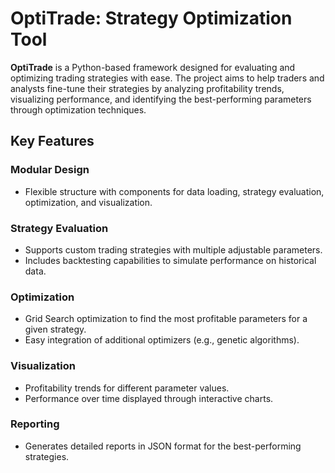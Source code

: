 # OptiTrade: Strategy Optimization Tool

**OptiTrade** is a Python-based framework designed for evaluating and optimizing trading strategies with ease. The project aims to help traders and analysts fine-tune their strategies by analyzing profitability trends, visualizing performance, and identifying the best-performing parameters through optimization techniques.

## Key Features

### Modular Design
- Flexible structure with components for data loading, strategy evaluation, optimization, and visualization.

### Strategy Evaluation
- Supports custom trading strategies with multiple adjustable parameters.
- Includes backtesting capabilities to simulate performance on historical data.

### Optimization
- Grid Search optimization to find the most profitable parameters for a given strategy.
- Easy integration of additional optimizers (e.g., genetic algorithms).

### Visualization
- Profitability trends for different parameter values.
- Performance over time displayed through interactive charts.

### Reporting
- Generates detailed reports in JSON format for the best-performing strategies.
